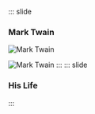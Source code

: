 ::: slide
### Mark Twain

![Mark Twain](https://upload.wikimedia.org/wikipedia/commons/2/2d/Mark_Twain_by_Abdullah_Fr%C3%A8res%2C_1867.jpg)

![Mark Twain](http://www.gettyimages.co.nz/photos/mark-twain)
:::
::: slide
### His Life
:::
